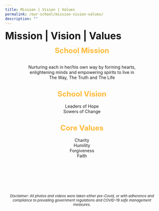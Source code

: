 ```yaml
---
title: Mission | Vision | Values
permalink: /our-school/mission-vision-values/
description: ""
---
```

<b><font size=6>Mission | Vision | Values</font></b>

<center>

<font size=5 color="#FFB936"><b>School Mission</b></font>

<br>
Nurturing each in her/his own way by forming hearts,<br>
enlightening minds and empowering spirits to live in<br>
The Way, The Truth and The Life<br>
<br>


  
<font size=5 color="#FFB936"><b>School Vision</b></font>
<br><br>
Leaders of Hope<br>
Sowers of Change
<br><br>

  

<font size=5 color="#FFB936"><b>Core Values</b></font>
<br><br>
Charity<br>
Humility<br>
Forgiveness<br>
Faith


	
<br><br><br><br><br><br>
<sup>_Disclaimer: All photos and videos were taken either pre-Covid, or with adherence and compliance to prevailing government regulations and COVID-19 safe management measures._</sup>
